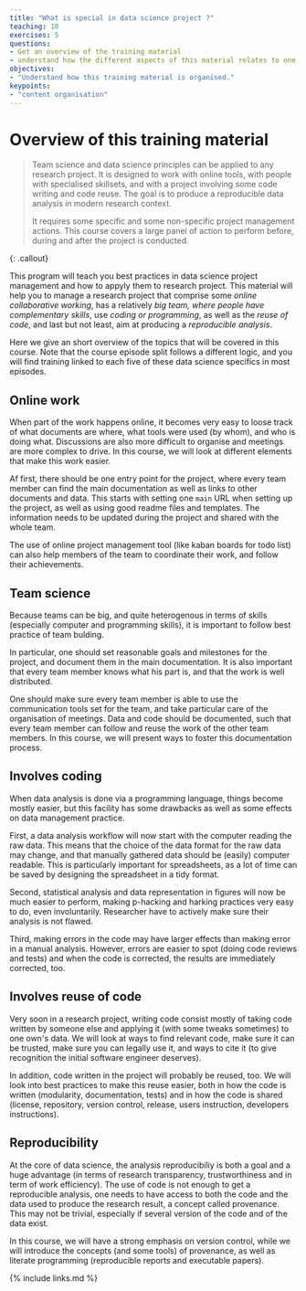 ```yaml
---
title: "What is special in data science project ?"
teaching: 10
exercises: 5
questions:
- Get an overview of the training material
- understand how the different aspects of this material relates to one another
objectives:
- "Understand how this training material is organised."
keypoints:
- "content organisation"
---
```


# Overview of this training material

> Team science and data science principles can be applied to any research project. 
> It is designed to work with online tools, with people with specialised skillsets,
> and with a project involving some code writing and code reuse.
> The goal is to produce a reproducible data analysis in modern research context.
>
> It requires some specific and some non-specific project management actions. 
> This course covers a large panel of action to perform before, during and after the project is conducted.
>
{: .callout}

This program will teach you best practices in data science project management and how to appyly them to research project. 
This material will help you to manage a research project that comprise some *online collaborative working*,
has a relatively *big team, where people have complementary skills*,
use *coding or programming*, as well as the *reuse of code*,
and last but not least, aim at producing a *reproducible analysis*.

Here we give an short overview of the topics that will be covered in this course.
Note that the course episode split follows a  different logic, and you will find training linked to each five of these data science specifics in most episodes.


## Online work

When part of the work happens online, it becomes very easy to loose track of what documents are where,
what tools were used (by whom), and who is doing what.
Discussions are also more difficult to organise and meetings are more complex to drive.
In this course, we will look at different elements that make this work easier.

Af first, there should be one entry point for the project, where every team member can find the main documentation as well as links to other documents and data. 
This starts with setting one `main` URL when setting up the project, as well as using good readme files and templates. The information needs to be updated during the project and shared with the whole team.

The use of online project management tool (like kaban boards for todo list) can also help members of the team to coordinate their work, and follow their achievements.

## Team science

Because teams can be big, and quite heterogenous in terms of skills (especially computer and programming skills), it is important to follow best practice of team bulding.

In particular, one should set reasonable goals and milestones for the project, and document them in the main documentation.
It is also important that every team member knows what his part is, and that the work is well distributed.

One should make sure every team member is able to use the communication tools set for the team, and take particular care of the organisation of meetings. Data and code should be documented, such that every team member can follow and reuse the work of the other team members. 
In this course, we will present ways to foster this documentation process.


## Involves coding

When data analysis is done via a programming language, things become mostly easier, but this facility has some drawbacks as well as some effects on data management practice.

First, a data analysis workflow will now start with the computer reading the raw data.
This means that the choice of the data format for the raw data may change, and that manually gathered data should be (easily) computer readable. 
This is particularly important for spreadsheets, as a lot of time can be saved by designing the spreadsheet in a tidy format.

Second, statistical analysis and data representation in figures will now be much easier to perform, making p-hacking and harking practices very easy to do, even involuntarily. Researcher have to actively make sure their analysis is not flawed.

Third, making errors in the code may have larger effects than making error in a manual analysis. 
However, errors are easier to spot (doing code reviews and tests) and when the code is corrected, the results are immediately corrected, too.

## Involves reuse of code

Very soon in a research project, writing code consist mostly of taking code written by someone else and applying it (with some tweaks sometimes) to one own's data.
We will look at ways to find relevant code, make sure it can be trusted, make sure you can legally use it, and ways to cite it (to give recognition the initial software engineer deserves).

In addition, code written in the project will probably be reused, too.
We will look into best practices to make this reuse easier, both in how the code is written (modularity, documentation, tests) and in how the code is shared (license, repository, version control, release, users instruction, developers instructions).


## Reproducibility

At the core of data science, the analysis reproducibiliy is both a goal and a huge advantage (in terms of research transparency, trustworthiness and in term of work efficiency).
The use of code is not enough to get a reproducible analysis, one needs to have access to both the code and the data used to produce the research result, a concept called provenance.
This may not be trivial, especially if several version of the code and of the data exist.

In this course, we will have a strong emphasis on version control, while we will introduce the concepts (and some tools) of provenance, as well as literate programming (reproducible reports and executable papers).
    

{% include links.md %}

